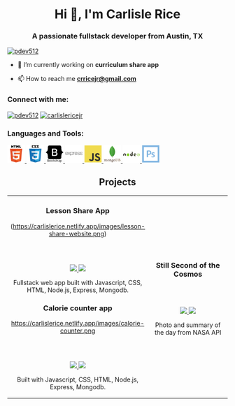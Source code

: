 <h1 align="center">Hi 👋, I'm Carlisle Rice</h1>
<h3 align="center">A passionate fullstack developer from Austin, TX</h3>

<p align="left"> <a href="https://twitter.com/pdev512" target="blank"><img src="https://img.shields.io/twitter/follow/pdev512?logo=twitter&style=for-the-badge" alt="pdev512" /></a> </p>

- 🔭 I’m currently working on **curriculum share app**

- 📫 How to reach me **crricejr@gmail.com**

<h3 align="left">Connect with me:</h3>
<p align="left">
<a href="https://twitter.com/pdev512" target="blank"><img align="center" src="https://raw.githubusercontent.com/rahuldkjain/github-profile-readme-generator/master/src/images/icons/Social/twitter.svg" alt="pdev512" height="30" width="40" /></a>
<a href="https://linkedin.com/in/carlislericejr" target="blank"><img align="center" src="https://raw.githubusercontent.com/rahuldkjain/github-profile-readme-generator/master/src/images/icons/Social/linked-in-alt.svg" alt="carlislericejr" height="30" width="40" /></a>
</p>

<h3 align="left">Languages and Tools:</h3>
<p align="left"> <a href="https://www.w3schools.com/css/" target="_blank" rel="noreferrer"> 
  <a href="https://www.w3.org/html/" target="_blank" rel="noreferrer"> 
    <img src="https://raw.githubusercontent.com/devicons/devicon/master/icons/html5/html5-original-wordmark.svg" alt="html5" width="40" height="40"/> 
  <img src="https://raw.githubusercontent.com/devicons/devicon/master/icons/css3/css3-original-wordmark.svg" alt="css3" width="40" height="40"/> 
  <a href="https://getbootstrap.com" target="_blank" rel="noreferrer"> <img src="https://raw.githubusercontent.com/devicons/devicon/master/icons/bootstrap/bootstrap-plain-wordmark.svg" alt="bootstrap" width="40" height="40"/> </a> <a href="https://expressjs.com" target="_blank" rel="noreferrer"> <img src="https://raw.githubusercontent.com/devicons/devicon/master/icons/express/express-original-wordmark.svg" alt="express" width="40" height="40"/> </a> <a href="https://developer.mozilla.org/en-US/docs/Web/JavaScript" target="_blank" rel="noreferrer"> <img src="https://raw.githubusercontent.com/devicons/devicon/master/icons/javascript/javascript-original.svg" alt="javascript" width="40" height="40"/> </a> <a href="https://www.mongodb.com/" target="_blank" rel="noreferrer"> <img src="https://raw.githubusercontent.com/devicons/devicon/master/icons/mongodb/mongodb-original-wordmark.svg" alt="mongodb" width="40" height="40"/> </a> <a href="https://nodejs.org" target="_blank" rel="noreferrer"> <img src="https://raw.githubusercontent.com/devicons/devicon/master/icons/nodejs/nodejs-original-wordmark.svg" alt="nodejs" width="40" height="40"/> </a> <a href="https://www.photoshop.com/en" target="_blank" rel="noreferrer"> <img src="https://raw.githubusercontent.com/devicons/devicon/master/icons/photoshop/photoshop-line.svg" alt="photoshop" width="40" height="40"/> </a> </p>
  
  <h2 align="center">Projects </h2>
<div align="center">
<table>
<tr>
<td width="50%">
<h3 align="center" color="white">Lesson Share App</h3>
<div align="center" >  
<a href='https://lesson-share.cyclic.app/'> 
</a>
  
(https://carlislerice.netlify.app/images/lesson-share-website.png)
  
<br>
<br>
<p>
  <a href="https://github.com/CarlisleRiceJr/lesson-share-mvp" target="_blank">
  
<img src="https://img.shields.io/badge/Code-black?style=for-the-badge&logo=github"/>
    
<a href="https://lesson-share.cyclic.app/" target="_blank">
<img src="https://img.shields.io/badge/-website-green?style=for-the-badge&color=cb7e67"/>
</a>
</p>
  
  
<p>Fullstack web app built with Javascript, CSS, HTML, Node.js, Express, Mongodb.</p>
</div>
  
  <h3 align="center" color="white">Calorie counter app</h3>
<div align="center" >  
<a href='https://github.com/CarlisleRiceJr/calorie-counter'> 
</a>
  
https://carlislerice.netlify.app/images/calorie-counter.png
  
<br>
<br>
<p>
  <a href="https://github.com/CarlisleRiceJr/calorie-counter" target="_blank">
  
<img src="https://img.shields.io/badge/Code-black?style=for-the-badge&logo=github"/>
    
<a href="https://github.com/CarlisleRiceJr/calorie-counter" target="_blank">
<img src="https://img.shields.io/badge/-website-green?style=for-the-badge&color=cb7e67"/>
</a>
</p>
<p>Built with Javascript, CSS, HTML, Node.js, Express, Mongodb.</p>
</div>
    </td>
  <td width="50%">
<h3 align="center" color="white">Still Second of the Cosmos</h2>
<div align="center" >  
<a href='https://astillsecondofthecosmos.netlify.app/'>
</a>
   
<br>
<br>
<p>
<a href="https://astillsecondofthecosmos.netlify.app/" target="_blank">
<img src="https://img.shields.io/badge/Code-black?style=for-the-badge&logo=github"/>
</a>  
<a href="https://astillsecondofthecosmos.netlify.app/" target="_blank">
<img src="https://img.shields.io/badge/-website-green?style=for-the-badge&color=cb7e67"/>
</a>
</p>
<p>Photo and summary of the day from NASA API</p>
</div>
  </table>

